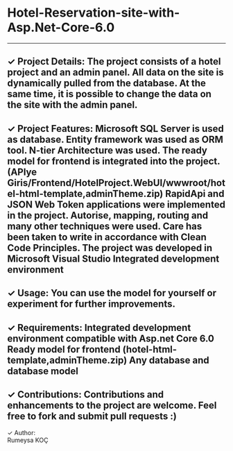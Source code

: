 # Hotel-Reservation-site-with-Asp.Net-Core-6.0

--------------------------------------------------------------------------------------------------
✓ Project Details: 
The project consists of a hotel project and an admin panel. All data on the site is dynamically pulled from the database. 
At the same time, it is possible to change the data on the site with the admin panel.  
--------------------------------------------------------------------------------------------------
✓ Project Features: 
Microsoft SQL Server is used as database.
Entity framework was used as ORM tool.
N-tier Architecture was used.
The ready model for frontend is integrated into the project.(APIye Giris/Frontend/HotelProject.WebUI/wwwroot/hotel-html-template,adminTheme.zip)
RapidApi and JSON Web Token applications were implemented in the project.
Autorise, mapping, routing and many other techniques were used.
Care has been taken to write in accordance with Clean Code Principles.
The project was developed in Microsoft Visual Studio Integrated development environment
--------------------------------------------------------------------------------------------------
✓ Usage: 
You can use the model for yourself or experiment for further improvements.
--------------------------------------------------------------------------------------------------
✓ Requirements: 
Integrated development environment compatible with Asp.net Core 6.0
Ready model for frontend (hotel-html-template,adminTheme.zip)
Any database and database model
--------------------------------------------------------------------------------------------------
✓ Contributions: 
Contributions and enhancements to the project are welcome. Feel free to fork and submit pull requests :)
--------------------------------------------------------------------------------------------------
✓ Author:  
Rumeysa KOÇ
